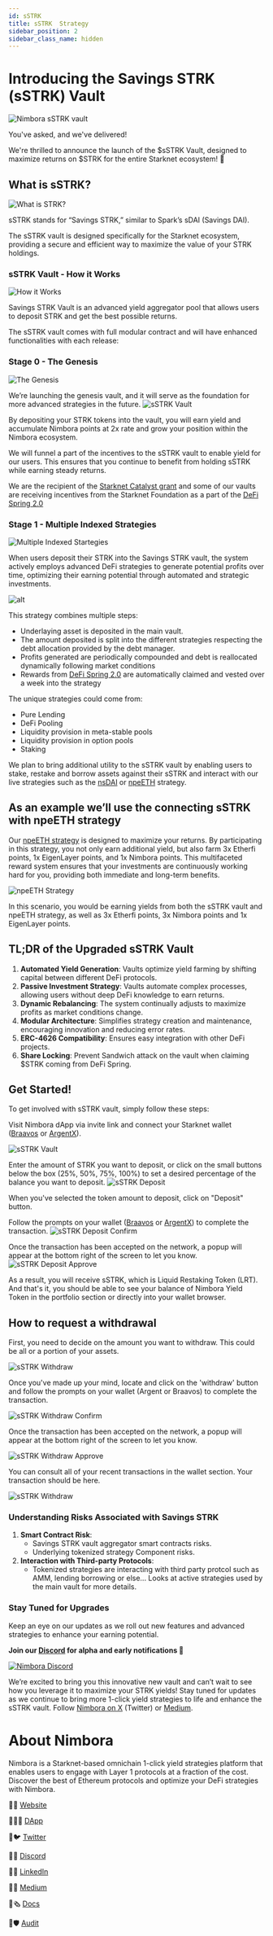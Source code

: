 ```yaml
---
id: sSTRK
title: sSTRK  Strategy
sidebar_position: 2
sidebar_class_name: hidden
---
```


# **Introducing the Savings STRK (sSTRK) Vault**
![Nimbora sSTRK vault](../../../../static/content/stategy_sstrk/sstrk%20vault.png)

You've asked, and we've delivered!

We're thrilled to announce the launch of the $sSTRK Vault, designed to maximize returns on $STRK for the entire Starknet ecosystem! 🐺

## **What is sSTRK?**
![What is STRK?](../../../../static/content/stategy_sstrk/what%20is%20strk.png)


sSTRK stands for “Savings STRK,” similar to Spark’s sDAI (Savings DAI). 

The sSTRK vault is designed specifically for the Starknet ecosystem, providing a secure and efficient way to maximize the value of your STRK holdings. 


### **sSTRK Vault - How it Works**
![How it Works](../../../../static/content/stategy_sstrk/how%20it%20works.png)


Savings STRK Vault is an advanced yield aggregator pool that allows users to deposit STRK and get the best possible returns.

The sSTRK vault comes with full modular contract and will have enhanced functionalities with each release: 

### Stage 0 - The Genesis
![The Genesis](../../../../static/content/stategy_sstrk/the%20genesis.png)

We’re launching the genesis vault, and it will serve as the foundation for more advanced strategies in the future.
![sSTRK Vault](../../../../static/content/stategy_sstrk/vault.png)

By depositing your STRK tokens into the vault, you will earn yield and accumulate Nimbora points at 2x rate and grow your position within the Nimbora ecosystem. 


We will funnel a part of the incentives to the sSTRK vault to enable yield for our users. This ensures that you continue to benefit from holding sSTRK while earning steady returns.

We are the recipient of the [Starknet Catalyst grant](https://medium.com/@Nimbora/nimbora-and-starknet-catalyst-program-14cc7f2f1ab5) and some of our vaults are receiving incentives from the Starknet Foundation as a part of the [DeFi Spring 2.0](https://medium.com/@Nimbora/introducing-defi-spring-2-0-bigger-bolder-better-364bb96b02d6)


### Stage 1 - Multiple Indexed Strategies
![Multiple Indexed Startegies](../../../../static/content/stategy_sstrk/multiple%20indexed%20strategies.png)

When users deposit their STRK into the Savings STRK vault, the system actively employs advanced DeFi strategies to generate potential profits over time, optimizing their earning potential through automated and strategic investments.


![alt](/content/strategy_sstrk/overview.png)


This strategy combines multiple steps: 
- Underlaying asset is deposited in the main vault.
- The amount deposited is split into the different strategies respecting the debt allocation provided by the debt manager.
- Profits generated are periodically compounded and debt is reallocated dynamically following market conditions
- Rewards from [DeFi Spring 2.0](https://medium.com/@Nimbora/introducing-defi-spring-2-0-bigger-bolder-better-364bb96b02d6) are automatically claimed and vested over a week into the strategy

The unique strategies could come from: 
- Pure Lending
- DeFi Pooling
- Liquidity provision in meta-stable pools
- Liquidity provision in option pools
- Staking

We plan to bring additional utility to the sSTRK vault by enabling users to stake, restake and borrow assets against their sSTRK and interact with our live strategies such as the [nsDAI](https://docs.nimbora.io/docs/concepts/products/earn/nsDAI) or [npeETH](https://docs.nimbora.io/docs/concepts/products/earn/pendle_lp_integration/npeETH) strategy.

## As an example we’ll use the connecting sSTRK with npeETH strategy

Our [npeETH strategy](https://docs.nimbora.io/docs/concepts/products/earn/pendle_lp_integration/npeETH) is designed to maximize your returns. By participating in this strategy, you not only earn additional yield, but also farm 3x Etherfi points, 1x EigenLayer points, and 1x Nimbora points. This multifaceted reward system ensures that your investments are continuously working hard for you, providing both immediate and long-term benefits.

![npeETH Strategy](../../../../static/content/stategy_sstrk/npeeth.png)


In this scenario, you would be earning yields from both the sSTRK vault and npeETH strategy, as well as 3x Etherfi points, 3x Nimbora points and 1x EigenLayer points.


## TL;DR of the Upgraded sSTRK Vault

1. **Automated Yield Generation**: Vaults optimize yield farming by shifting capital between different DeFi protocols.
2. **Passive Investment Strategy**: Vaults automate complex processes, allowing users without deep DeFi knowledge to earn returns.
3. **Dynamic Rebalancing**: The system continually adjusts to maximize profits as market conditions change.
4. **Modular Architecture**: Simplifies strategy creation and maintenance, encouraging innovation and reducing error rates.
5. **ERC-4626 Compatibility**: Ensures easy integration with other DeFi projects.
6. **Share Locking**: Prevent Sandwich attack on the vault when claiming $STRK coming from DeFi Spring.

## Get Started!

To get involved with sSTRK vault, simply follow these steps:

Visit Nimbora dApp via invite link and connect your Starknet wallet ([Braavos](https://braavos.app/) or [ArgentX](https://argent.xyz/)).

![sSTRK Vault](../../../../static/content/stategy_sstrk/vault.png)

Enter the amount of STRK  you want to deposit, or click on the small buttons below the box (25%, 50%, 75%, 100%) to set a desired percentage of the balance you want to deposit.
![sSTRK Deposit ](../../../../static/content/stategy_sstrk/deposit.png)


When you've selected the token amount to deposit, click on "Deposit" button.

Follow the prompts on your wallet ([Braavos](https://braavos.app/) or [ArgentX](https://argent.xyz/)) to complete the transaction.
![sSTRK Deposit Confirm ](../../../../static/content/stategy_sstrk/deposit_confirm.png)



Once the transaction has been accepted on the network, a popup will appear at the bottom right of the screen to let you know.
![sSTRK Deposit Approve ](../../../../static/content/stategy_sstrk/deposit_approved.png)


As a result, you will receive sSTRK, which is Liquid Restaking Token (LRT). And that's it, you should be able to see your balance of Nimbora Yield Token in the portfolio section or directly into your wallet browser. 

## How to request a withdrawal

First, you need to decide on the amount you want to withdraw. This could be all or a portion of your assets.

![sSTRK Withdraw ](../../../../static/content/stategy_sstrk/withdraw.png)

Once you've made up your mind, locate and click on the 'withdraw' button and follow the prompts on your wallet (Argent or Braavos) to complete the transaction.

![sSTRK Withdraw Confirm](../../../../static/content/stategy_sstrk/withdraw_confirm.png)


Once the transaction has been accepted on the network, a popup will appear at the bottom right of the screen to let you know. 

![sSTRK Withdraw  Approve](../../../../static/content/stategy_sstrk/withdraw_approve.png)

You can consult all of your recent transactions in the wallet section. Your transaction should be here. 

![sSTRK Withdraw ](../../../../static/content/stategy_sstrk/recent.png)

### Understanding Risks Associated with Savings STRK

1. **Smart Contract Risk**:
    - Savings STRK vault aggregator smart contracts risks.
    - Underlying tokenized strategy Component risks.
2. **Interaction with Third-party Protocols**:
    - Tokenized strategies are interacting with third party protcol such as AMM, lending borrowing or else... Looks at active strategies used by the main vault for more details.


### Stay Tuned for Upgrades

Keep an eye on our updates as we roll out new features and advanced strategies to enhance your earning potential.

**Join our [Discord](http://discord.gg/nimbora) for alpha and early notifications 🚀**

[![Nimbora Discord](../../../../static/content/stategy_sstrk/Discord.png)](https://discord.gg/nimbora) 


We’re excited to bring you this innovative new vault and can’t wait to see how you leverage it to maximize your STRK yields! Stay tuned for updates as we continue to bring more 1-click yield strategies to life and enhance the sSTRK vault. Follow [Nimbora on X](https://x.com/Nimbora_) (Twitter) or [Medium](https://medium.com/@Nimbora).

# **About Nimbora**

Nimbora is a Starknet-based omnichain 1-click yield strategies platform that enables users to engage with Layer 1 protocols at a fraction of the cost. Discover the best of Ethereum protocols and optimize your DeFi strategies with Nimbora.

🐧🌐 [Website](https://www.nimbora.io/)

🐧👨‍💻 [DApp](https://app.nimbora.io/)

🐧🐦 [Twitter](https://twitter.com/Nimbora_)

🐧👋 [Discord](http://discord.gg/nimbora)

🐧💼 [LinkedIn](https://www.linkedin.com/company/nimbora/)

🐧📖 [Medium](https://medium.com/@Nimbora)

🐧🗞️ [Docs](https://docs.nimbora.io/)

🐧🛡 [Audit](https://github.com/0xSpaceShard/nimbora_audit_report_yield_dex/blob/main/Nimbora%20Audit%20Report.pdf)